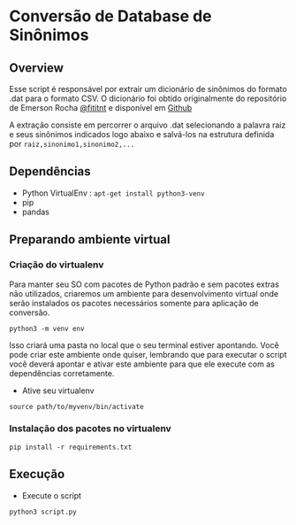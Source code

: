 # Conversão de Database de Sinônimos

## Overview

Esse script é responsável por extrair um dicionário de sinônimos do formato .dat para o formato CSV. O dicionário foi obtido originalmente do repositório de Emerson Rocha [@fititnt](https://github.com/fititnt) e disponível em [Github](https://github.com/fititnt/DicSin-dicionario-sinonimos-portugues-brasileiro/blob/master/dicsin/th_pt_BR.dat)

A extração consiste em percorrer o arquivo .dat selecionando a palavra raiz e seus sinônimos indicados logo abaixo e salvá-los na estrutura definida por `raiz,sinonimo1,sinonimo2,...`

## Dependências

- Python VirtualEnv : `apt-get install python3-venv`
- pip
- pandas

## Preparando ambiente virtual

### Criação do virtualenv

Para manter seu SO com pacotes de Python padrão e sem pacotes extras não utilizados, criaremos um ambiente para desenvolvimento virtual onde serão instalados os pacotes necessários somente para aplicação de conversão.

```shell
python3 -m venv env
```

Isso criará uma pasta no local que o seu terminal estiver apontando. Você pode criar este ambiente onde quiser, lembrando que para executar o script você deverá apontar e ativar este ambiente para que ele execute com as dependências corretamente.

- Ative seu virtualenv

```
source path/to/myvenv/bin/activate
```

### Instalação dos pacotes no virtualenv

```shell
pip install -r requirements.txt
```

## Execução

- Execute o script

```
python3 script.py
```
